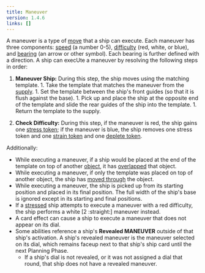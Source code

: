 ```yaml
---
title: Maneuver
version: 1.4.6
links: []
---
```


A maneuver is a type of [move](/rules/Move) that a ship can execute. Each maneuver has three components: [speed](/rules/Speed) (a number 0-5), [difficulty](/rules/Difficulty) (red, white, or blue), and [bearing](/rules/Bearing) (an arrow or other symbol). Each bearing is further defined with a direction. A ship can execUte a maneuver by resolving the following steps in order:

1. **Maneuver Ship:** During this step, the ship moves using the matching template. 1. Take the template that matches the maneuver from the [supply](/rules/Supply). 1. Set the template between the ship's front guides (so that it is flush against the base). 1. Pick up and place the ship at the opposite end of the template and slide the rear guides of the ship into the template. 1. Return the template to the supply.

2. **Check Difficulty:** During this step, if the maneuver is red, the ship gains one [stress token](/rules/Stress); if the maneuver is blue, the ship removes one stress token and one [strain token](/rules/Strain) and one [deplete token](/rules/Deplete).

Additionally:

- While executing a maneuver, if a ship would be placed at the end of the template on top of another [object](/rules/Objects), it has [overlapped](/rules/Overlap) that object.
- While executing a maneuver, if only the template was placed on top of another object, the ship has [moved through](/rules/Move) the object.
- While executing a maneuver, the ship is picked up from its starting position and placed in its final position. The full width of the ship's base is ignored except in its starting and final positions.
- If a [stressed](/rules/Stress) ship attempts to execute a maneuver with a red difficulty, the ship performs a white [2 :straight:] maneuver instead.
- A card effect can cause a ship to execute a maneuver that does not appear on its dial.
- Some abilities reference a ship's **Revealed MANEUVER** outside of that ship's activation. A ship's revealed maneuver is the maneuver selected on its dial, which remains faceup next to that ship's ship card until the next Planning Phase.   
  + If a ship's dial is not revealed, or it was not assigned a dial that round, that ship does not have a revealed maneuver.
